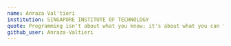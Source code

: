 ```yaml
---
name: Anraza Val'tieri
institution: SINGAPORE INSTITUTE OF TECHNOLOGY
quote: Programming isn't about what you know; it's about what you can figure out.
github_user: Anraza-Valtieri
---
```

